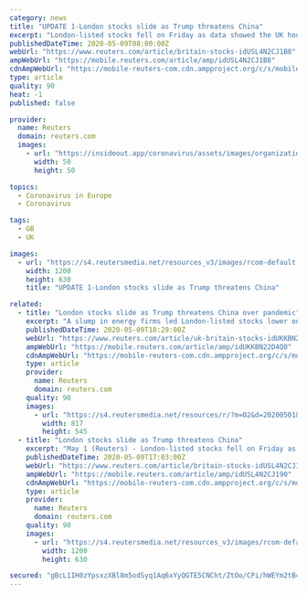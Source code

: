 ```yaml
---
category: news
title: "UPDATE 1-London stocks slide as Trump threatens China"
excerpt: "London-listed stocks fell on Friday as data showed the UK housing market was grinding to a halt, with sentiment also dented by U.S. President Donald Trump's threat to impose new tariffs on China over the coronavirus crisis."
publishedDateTime: 2020-05-09T08:00:00Z
webUrl: "https://www.reuters.com/article/britain-stocks-idUSL4N2CJ1B8"
ampWebUrl: "https://mobile.reuters.com/article/amp/idUSL4N2CJ1B8"
cdnAmpWebUrl: "https://mobile-reuters-com.cdn.ampproject.org/c/s/mobile.reuters.com/article/amp/idUSL4N2CJ1B8"
type: article
quality: 90
heat: -1
published: false

provider:
  name: Reuters
  domain: reuters.com
  images:
    - url: "https://insideout.app/coronavirus/assets/images/organizations/reuters.com-50x50.jpg"
      width: 50
      height: 50

topics:
  - Coronavirus in Europe
  - Coronavirus

tags:
  - GB
  - UK

images:
  - url: "https://s4.reutersmedia.net/resources_v3/images/rcom-default.png"
    width: 1200
    height: 630
    title: "UPDATE 1-London stocks slide as Trump threatens China"

related:
  - title: "London stocks slide as Trump threatens China over pandemic"
    excerpt: "A slump in energy firms led London-listed stocks lower on Friday, with sentiment also dented by U.S. President Donald Trump's threat to impose new tariffs on China over the coronavirus crisis."
    publishedDateTime: 2020-05-09T18:29:00Z
    webUrl: "https://www.reuters.com/article/uk-britain-stocks-idUKKBN22D4Q0"
    ampWebUrl: "https://mobile.reuters.com/article/amp/idUKKBN22D4Q0"
    cdnAmpWebUrl: "https://mobile-reuters-com.cdn.ampproject.org/c/s/mobile.reuters.com/article/amp/idUKKBN22D4Q0"
    type: article
    provider:
      name: Reuters
      domain: reuters.com
    quality: 90
    images:
      - url: "https://s4.reutersmedia.net/resources/r/?m=02&d=20200501&t=2&i=1517125064&w=&fh=545px&fw=&ll=&pl=&sq=&r=LYNXMPEG402VZ"
        width: 817
        height: 545
  - title: "London stocks slide as Trump threatens China"
    excerpt: "May 1 (Reuters) - London-listed stocks fell on Friday as data showed the UK housing market was grinding to a halt, with sentiment also dented by U.S. President Donald Trump’s threat to impose new tariffs on China over the coronavirus crisis."
    publishedDateTime: 2020-05-09T17:03:00Z
    webUrl: "https://www.reuters.com/article/britain-stocks-idUSL4N2CJ190"
    ampWebUrl: "https://mobile.reuters.com/article/amp/idUSL4N2CJ190"
    cdnAmpWebUrl: "https://mobile-reuters-com.cdn.ampproject.org/c/s/mobile.reuters.com/article/amp/idUSL4N2CJ190"
    type: article
    provider:
      name: Reuters
      domain: reuters.com
    quality: 90
    images:
      - url: "https://s4.reutersmedia.net/resources_v3/images/rcom-default.png"
        width: 1200
        height: 630

secured: "gBcL1IH0zYpsxzXBl8m5odSyq1Aq6xYyQGTE5CNCht/ZtOo/CPi/hWEYm2tB4i+yHBVKcYvhoJLlEjRHbZm8gDaXMbMvfSqPGB8Yx4CpwgDetXHSGK0Q61Vt2VvCGzmAYUiUEqP/6uzVBIzYLz72zfhzjEkb3VlpjPPu5Wi++hBVo+VPEPqVdOt7bj8rHYanHSaq5K7Fa8ZlbJv4fJ4gOSP61tT24TG2oLEWFaNltSUPFKoKgB4/z+bydtDNNIigRj1ty5c24Uo56RXWT3w3yGaGx0CVoyWIEFWluOgTrYAzjwPn9R4hdmqjcBoTIXWH;BzNJ22g3XFyu+tWVN5LPjA=="
---
```



